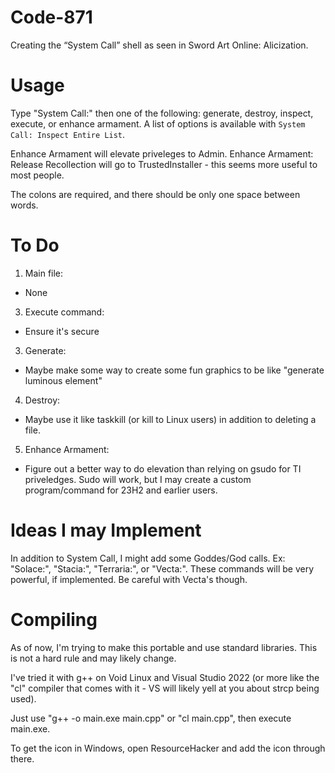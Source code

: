# Code-871
Creating the “System Call” shell as seen in Sword Art Online: Alicization.

# Usage
Type "System Call:" then one of the following: generate, destroy, inspect, execute, or enhance armament. A list of options is available with `System Call: Inspect Entire List`.

Enhance Armament will elevate priveleges to Admin. Enhance Armament: Release Recollection will go to TrustedInstaller - this seems more useful to most people.

The colons are required, and there should be only one space between words.
# To Do
1. Main file:
  - None
3. Execute command:
  - Ensure it's secure
3. Generate:
  - Maybe make some way to create some fun graphics to be like "generate luminous element"
4. Destroy:
  - Maybe use it like taskkill (or kill to Linux users) in addition to deleting a file.
5. Enhance Armament:
  - Figure out a better way to do elevation than relying on gsudo for TI priveledges. Sudo will work, but I may create a custom program/command for 23H2 and earlier users.

# Ideas I may Implement
In addition to System Call, I might add some Goddes/God calls. Ex: "Solace:", "Stacia:", "Terraria:", or "Vecta:". These commands will be very powerful, if implemented. Be careful with Vecta's though. 

# Compiling
As of now, I'm trying to make this portable and use standard libraries. This is not a hard rule and may likely change.

I've tried it with g++ on Void Linux and Visual Studio 2022 (or more like the "cl" compiler that comes with it - VS will likely yell at you about strcp being used).

Just use "g++ -o main.exe main.cpp" or "cl main.cpp", then execute main.exe.

To get the icon in Windows, open ResourceHacker and add the icon through there.
